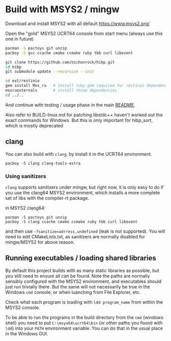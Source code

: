 # Build with MSYS2 / mingw 

Download and install MSYS2 with all default
https://www.msys2.org/

Open the "gold" MSYS2 UCRT64 console from start menu (always use this one in future)

```bash
pacman -S pactoys git unzip
pacboy -S gcc ccache cmake ccmake ruby tbb curl libevent

git clone https://github.com/oschonrock/hibp.git
cd hibp
git submodule update --recursive --init

cd ext/restinio
gem install Mxx_ru   # install ruby gem required for restinio dependency installation
mxxruexternals       # install those dependencies
cd ../..
```

And continue with testing / usage phase in the main [README](README.md).

Also refer to BUILD-linux.md for patching libstdc++
haven't worked out the exact commands for Windows.
But this is only important for hibp_sort, which is mostly deprecated

## clang

You can also build with `clang`, by install it in the UCRT64 environment.
```
pacboy -S clang clang-tools-extra
```

### Using sanitizers

`clang` supports sanitizers under mingw, but right now, it is only
easy to do if you use the clang64 MSYS2 environment, which installs a
more complete set of libs with the compiler-rt package.

in MSYS2 clang64:
```
pacman -S pactoys git unzip
pacboy -S clang ccache cmake ccmake ruby tbb curl libevent
```

and then use `-fsanitize=adrress,undefined` (leak is not
supported). You will need to edit CMakeLists.txt, as sanitizers are
normally disabled for mingw/MSYS2 for above reason.

## Running executables / loading shared libraries

By default this project builds with as many static libraries as
possible, but you still need to ensure all can be found. Note the
paths are normally sensibly configured with the MSYS2 environment, and
executables should just run trivially there. But the same will not
necessarily be true in the Windows `cmd` console, or when luanching
from File Explorer, etc.

Check what each program is loading with `ldd program_name` from within
the MSYS2 console. 

To be able to run the programs in the build directory from the `cmd` (windows shell) 
you need to put `C:\msys64\ucrt64\bin` (or other paths you found with
`ldd`) into your `PATH` environment variable. You can do that in the
usual place in the Windows GUI. 
